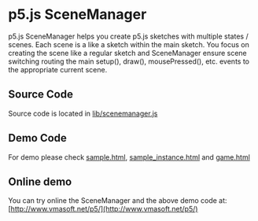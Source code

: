 p5.js SceneManager
==================

p5.js SceneManager helps you create p5.js sketches with multiple states / scenes.
Each scene is a like a sketch within the main sketch. You focus on creating
the scene like a regular sketch and SceneManager ensure scene switching
routing the main setup(), draw(), mousePressed(), etc. events to the 
appropriate current scene.


Source Code
-----------

Source code is located in [lib/scenemanager.js](lib/scenemanager.js)


Demo Code
---------

For demo please check [sample.html](sample.html), [sample_instance.html](sample_instance.html) and [game.html](game.html)


Online demo
-----------

You can try online the SceneManager and the above demo code at:
[http://www.vmasoft.net/p5/](http://www.vmasoft.net/p5/)

